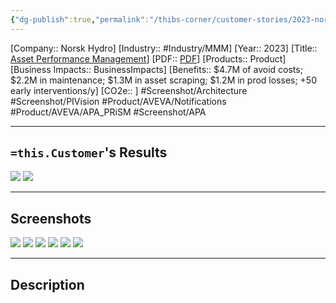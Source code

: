```yaml
---
{"dg-publish":true,"permalink":"/thibs-corner/customer-stories/2023-norsk-hydro-asset-performance-management/","noteIcon":""}
---
```


[Company:: Norsk Hydro]
[Industry:: #Industry/MMM]
[Year:: 2023]
[Title:: [Asset Performance Management](Home.md)]
[PDF:: [PDF](Home.md)]
[Products:: Product]
[Business Impacts:: BusinessImpacts]
[Benefits:: $4.7M of avoid costs; $2.2M in maintenance; $1.3M in asset scraping; $1.2M in prod losses; +50 early interventions/y]
[CO2e:: ]
#Screenshot/Architecture  #Screenshot/PIVision #Product/AVEVA/Notifications #Product/AVEVA/APA_PRiSM #Screenshot/APA

---
## `=this.Customer`'s Results
![](https://i.imgur.com/RemOxUa.png)
![](https://i.imgur.com/Wqgphkq.png)

---
## Screenshots
![](https://i.imgur.com/1CmLbnk.png)
![](https://i.imgur.com/ukNGbsi.png)
![](https://i.imgur.com/dudJM5o.png)
![](https://i.imgur.com/tfEnwi7.png)
![](https://i.imgur.com/pWeps7N.png)
![](https://i.imgur.com/rtvAPnW.png)


---
## Description